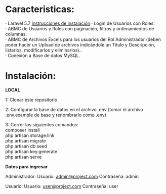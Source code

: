 <h1><b>Caracteristicas:</b></h1>
·         Laravel 5.7 <a href="https://laravel.com/docs/5.7/installation" target="_blank">Instrucciones de instalación</a>
·         Login de Usuarios con Roles. <br>
·         ABMC de Usuarios y Roles con paginación, filtros y ordenamientos de columnas. <br>
·         ABMC de Archivos Excels para los usuarios del Rol Administrador (deben poder hacer un Upload de archivos indicándole un Titulo y Descripción, listarlos, modificarlos y eliminarlos).. <br>
·         Conexión a Base de datos MySQL. <br>
<h1><b>Instalación:</b></h1>

<b>LOCAL</b>
<p> 1: Clonar este repositorio </p>
<p>2: Configurar la base de datos en el archivo .env (tomar el archivo .env.example de base y renombrarlo como .env) </p>
3: Correr los siguientes comandos: <br>
	composer install <br>
	php artisan storage:link <br>
	php artisan migrate <br>
	php artisan db:seed <br>
	php artisan key:generate <br>
	php artisan serve <br>


<b>Datos para ingresar</b>

Administrador:
	Usuario: admin@project.com
	Contraseña: admin

Usuario:
	Usuario: user@project.com
	Contraseña: user